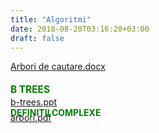 ```yaml
---
title: "Algoritmi"
date: 2018-08-20T03:16:20+03:00
draft: false
---
```


<html>
  <head>
    <title>DomnulTudor - ARBORI DE CAUTARE</title>
    <link rel="stylesheet" href="static/style.css" type="text/css" />
    <meta http-equiv="Content-Type" content="text/html;charset=utf-8" />
  </head>
  <body>
    <div class="wiki" id="content_view" style="display: block;">
<a href="files/Arbori%20de%20cautare.docx">Arbori de cautare.docx</a><br />
<br />
<span style="color: #008000; font-size: 1.1em; line-height: 1.5;"><strong>B TREES</strong></span><br />
<a href="files/b-trees.ppt">b-trees.ppt</a><br />
<strong><span style="color: #008000;">DEFINITII COMPLEXE</span></strong><br />
<span style="color: #008000; line-height: 0px; overflow: hidden;"><a href="files/arbori.pdf">arbori.pdf</a></span>
    </div>
  </body>
</html>